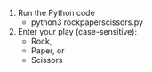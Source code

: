 1. Run the Python code
    - python3 rockpaperscissors.py
2. Enter your play (case-sensitive):
    - Rock,
    - Paper, or
    - Scissors    


